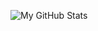 ![My GitHub Stats](https://github-readme-stats.vercel.app/api?username=stephen-crawford&show_icons=true&theme=radical&show=reviews,prs_merged&hide_rank=true&hide=reviews,stars)
